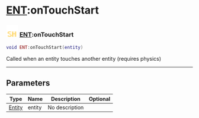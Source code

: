 # [ENT](../ent/README.md):onTouchStart

### <img src="../../.gitbook/assets/shared.png" width="32" height="32" /> [ENT](../ent/README.md):onTouchStart

```lua
void ENT:onTouchStart(entity)
```

Called when an entity touches another entity (requires physics)<br>

-----------------
## Parameters

| Type   | Name | Description | Optional |
| ------ | ---- | ----------- | -------: |
| [Entity](../entity/README.md) | entity | No description |   |
